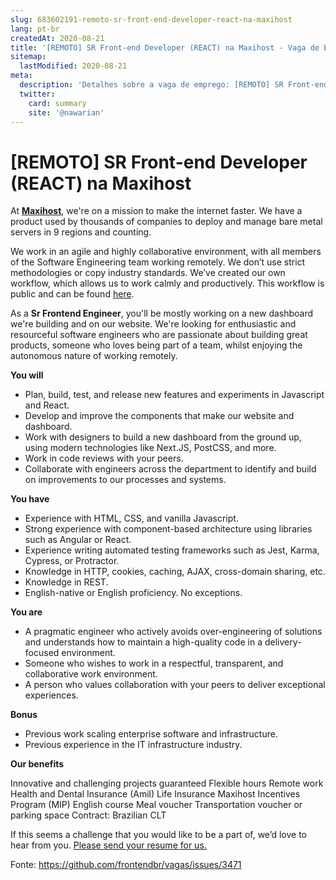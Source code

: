 ```yaml
---
slug: 683602191-remoto-sr-front-end-developer-react-na-maxihost
lang: pt-br
createdAt: 2020-08-21
title: '[REMOTO] SR Front-end Developer (REACT) na Maxihost - Vaga de Emprego'
sitemap:
  lastModified: 2020-08-21
meta:
  description: 'Detalhes sobre a vaga de emprego: [REMOTO] SR Front-end Developer (REACT) na Maxihost'
  twitter:
    card: summary
    site: '@nawarian'
---
```


# [REMOTO] SR Front-end Developer (REACT) na Maxihost

At **[Maxihost](www.maxihost.com)**, we're on a mission to make the internet faster. We have a product used by thousands of companies to deploy and manage bare metal servers in 9 regions and counting.

We work in an agile and highly collaborative environment, with all members of the Software Engineering team working remotely. We don’t use strict methodologies or copy industry standards. We’ve created our own workflow, which allows us to work calmly and productively. This workflow is public and can be found [here](https://www.notion.so/maxihost/How-we-work-51df61186a924e97ad4c05a4a5106c96).

As a **Sr Frontend Engineer**, you'll be mostly working on a new dashboard we're building and on our website. We're looking for enthusiastic and resourceful software engineers who are passionate about building great products, someone who loves being part of a team, whilst enjoying the autonomous nature of working remotely.

**You will**

- Plan, build, test, and release new features and experiments in Javascript and React.
- Develop and improve the components that make our website and dashboard.
- Work with designers to build a new dashboard from the ground up, using modern technologies like Next.JS, PostCSS, and more.
- Work in code reviews with your peers.
- Collaborate with engineers across the department to identify and build on improvements to our processes and systems.

**You have**

- Experience with HTML, CSS, and vanilla Javascript.
- Strong experience with component-based architecture using libraries such as Angular or React.
- Experience writing automated testing frameworks such as Jest, Karma, Cypress, or Protractor.
- Knowledge in HTTP, cookies, caching, AJAX, cross-domain sharing, etc.
- Knowledge in REST.
- English-native or English proficiency. No exceptions.

**You are**

- A pragmatic engineer who actively avoids over-engineering of solutions and understands how to maintain a high-quality code in a delivery-focused environment.
- Someone who wishes to work in a respectful, transparent, and collaborative work environment.
- A person who values collaboration with your peers to deliver exceptional experiences.

**Bonus**

- Previous work scaling enterprise software and infrastructure.
- Previous experience in the IT infrastructure industry.

**Our benefits**

Innovative and challenging projects guaranteed
Flexible hours
Remote work
Health and Dental Insurance (Amil)
Life Insurance
Maxihost Incentives Program (MIP)
English course
Meal voucher
Transportation voucher or parking space
Contract: Brazilian CLT

If this seems a challenge that you would like to be a part of, we’d love to hear from you. [Please send your resume for us.](https://www.maxihost.com/careers?jobId=gBjnJWe8Hil8&utm_source=Github_4000128629&utm_medium=Free%20Advertisement_4000121128)

Fonte: https://github.com/frontendbr/vagas/issues/3471
